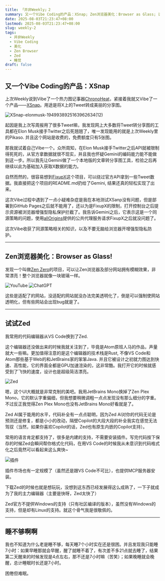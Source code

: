 ```yaml
---
title: 「并非Weekly」2
summary: 又一个Vibe Coding的产品：XSnap; Zen浏览器美化：Browser as Glass; 试试Zed; 睡不够啊啊
date: 2025-08-03T21:23:47+08:00
lastmod: 2025-08-03T21:23:47+08:00
slug: weekly-2
tags:
  - 并非Weekly
  - Vibe Coding
  - 美化
  - Zen Browser
  - Zed
  - 睡觉
draft: false
---
```

## 又一个Vibe Coding的产品：XSnap

上次Weekly说到Vibe了一个热力图记事器[ChronoHeat](https://github.com/maxlen727/ChronoHeat)，紧接着我就又Vibe了一个产品——[XSnap](https://github.com/maxlen727/XSnap)。用途是将X上的Tweet转成美丽的分享图。

![XSnap-elonmusk-1949938925163962634(12)](https://maxlen727.github.io/picx-images-hosting/XSnap-elonmusk-1949938925163962634(12).96a1x9y3e7.webp)

起因是我上次写周报用了很多Tweet嘛，我发现网上大多数将Tweet转分享图的工具都在Elon Musk接手Twitter之后死翘翘了，唯一发现能用的就是上次Weekly里的Pikaso. 并且这个网站是收费的，免费额度只有5张图。

那我就试着自己Vibe一个。众所周知，在Elon Musk接手Twitter之后API就被限制得死死的，从官方拿数据就很不现实，并且我也怀疑Gemini的编码能力能不能做到这一步。所以我先让Gemini做了一个本地版的文章转分享图工具，检验之后再继续以此为基础加入获取X数据的能力。

自然而然的，很容易想到[FixupX](https://github.com/FxEmbed/FxEmbed)这个项目，可以绕过官方API拿到一些Tweet数据。我直接把这个项目的README.md扔给了Gemini, 结果还真的轻松实现了出来。

这次Vibe过程中遇到了一点小疑难杂症是我在本地测试XSanp没有问题，但是部署到GitHub Pages之后就不能用了，还以为是FixupX的限制，打开控制台之后提示资源被浏览器增强型隐私保护拦截了。我告诉Gemini之后，它表示这是一个同源策略的问题，使用[allOrigins](https://github.com/gnuns/allorigins)提供的公共代理服务请求FixupX之后就没问题了。

这次Vibe收获了同源策略相关的知识，以及不要无脑给浏览器开增强型隐私防护。

---
## Zen浏览器美化：Browser as Glass!

发现一个叫做[Zen Zero](https://www.sameerasw.com/zen)的项目，可以让Zen浏览器及部分网站拥有模糊效果，非常漂亮！整个浏览器就像一块玻璃一样。

![YouTube](https://maxlen727.github.io/picx-images-hosting/屏幕截图_20250808_102614.6f0zy2b7bw.webp)
![ChatGPT](https://maxlen727.github.io/picx-images-hosting/屏幕截图_20250808_102932.me2gtaso.webp)

这些是适配了的网站，没适配的网站就没办法完美透明化了，倒是可以强制使网站透明化，但有些网站会出现bug就是了。

---
## 试试Zed

我常用的代码编辑器从VS Code换到了Zed.

这个编辑器还没做出来的时候我就关注到了，毕竟是Atom原班人马的作品，声量就大一些嘛。更加值得注意的是这个编辑器的技术栈是Rust, 不像VS Code和Atom那些基于Web的和JetBrains家的笨笨Java. 并且它被设计之初就力图达到快速、高性能，它的界面全都是GPU加速渲染的，这非常酷。我打开它的时候就感受到了飞快的速度，设计也是超级简洁漂亮。

![Zed](https://maxlen727.github.io/picx-images-hosting/图片.2yyo5zliup.webp)

嗯，这个UI大概就是非常克制的美吧。我用JetBrains Mono换掉了Zen Plex Mono，它的默认字重偏细，但我想要稍微调粗一点点发现没有那么细分的字重。不过反正我觉得Zen Plex Mono也没有JetBrains Mono好看就是了。

Zed AI属于能用的水平，代码补全有一点点聪明，因为Zed AI对你的代码无论是预测还是修复，都是小小的改动，隔壁Copilot的大段大段的补全我实在感觉无法驾驭（当然，如果你喜欢Copilot的话，Zed也有原生内嵌的Copilot支持）。

常用的语言肯定都支持了，很多是内建的支持，不需要安装插件。写完代码按下保存的时候Zed会瞬间帮你格式化代码，在用VS Code的时候我从未意识到代码格式化之后竟然可以看起来这么爽快~

![插件](https://maxlen727.github.io/picx-images-hosting/图片.4qrn0wgsfx.webp)

插件市场也有一定规模了（虽然还是跟VS Code不可比），也提供MCP服务器安装。

下载Zed的时候也就是想玩玩，没想到这东西已经发展得这么成熟了，一下子就成为了我的主力编辑器（主要是快呀，Zed太快了）

Zed官方不提供Windows的支持（只有社区编译的版本），虽然没有Windows的支持，但是却有Linux的支持。就这个骨气我是很敬佩的。

---
## 睡不够啊啊

我也不知道为什么老是睡不够，每天睡7个小时实在还是很困。并且发现我只能睡7小时：如果早睡那就会早醒，醒了就睡不着了，有次差不多21点就去睡了，结果第二天醒来的时候发现是4点左右，那不还是7小时嘛（苦笑）；如果晚睡就会晚醒，总计睡眠时长还是7小时。

困倦但难眠。
